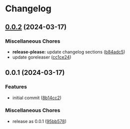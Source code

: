 # Changelog

## [0.0.2](https://github.com/postalserver/blackhole/compare/v0.0.1...v0.0.2) (2024-03-17)


### Miscellaneous Chores

* **release-please:** update changelog sections ([b84adc5](https://github.com/postalserver/blackhole/commit/b84adc5c312bcae5296d846d58c33ca84b770672))
* update goreleaser ([cc1ce24](https://github.com/postalserver/blackhole/commit/cc1ce248209a3e842149eec3253b5ee5223fbd86))

## 0.0.1 (2024-03-17)


### Features

* initial commit ([8b14cc2](https://github.com/postalserver/blackhole/commit/8b14cc255e5b509815bbc24afde996e7971c025a))


### Miscellaneous Chores

* release as 0.0.1 ([95bb578](https://github.com/postalserver/blackhole/commit/95bb578c50d1f66b2640e21ae69e05e4be2e6c54))
